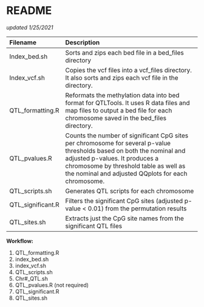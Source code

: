 # README 
*updated 1/25/2021*

| **Filename**		| **Description** |
|:----------------------|:----------------|
| Index_bed.sh		| Sorts and zips each bed file in a bed_files directory |
| Index_vcf.sh		| Copies the vcf files into a vcf_files directory. It also sorts and zips each vcf file in the directory. |
| QTL_formatting.R	| Reformats the methylation data into bed format for QTLTools. It uses R data files and map files to output a bed file for each chromosome saved in the bed_files directory. |
| QTL_pvalues.R		| Counts the number of significant CpG sites per chromosome for several p-value thresholds based on both the nominal and adjusted p-values. It produces a chromosome by threshold table as well as the nominal and adjusted QQplots for each chromosome. |
| QTL_scripts.sh	| Generates QTL scripts for each chromosome |
| QTL_significant.R	| Filters the significant CpG sites (adjusted p-value < 0.01) from the permutation results |	   	
| QTL_sites.sh		| Extracts just the CpG site names from the significant QTL files |

**Workflow:**
1) QTL_formatting.R
2) index_bed.sh
3) index_vcf.sh
4) QTL_scripts.sh
5) Chr#_QTL.sh 
6) QTL_pvalues.R (not required)
7) QTL_significant.R
8) QTL_sites.sh